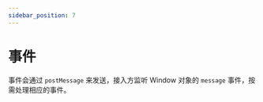```yaml
---
sidebar_position: 7
---
```


# 事件

事件会通过 `postMessage` 来发送，接入方监听 Window 对象的 `message` 事件，按需处理相应的事件。
